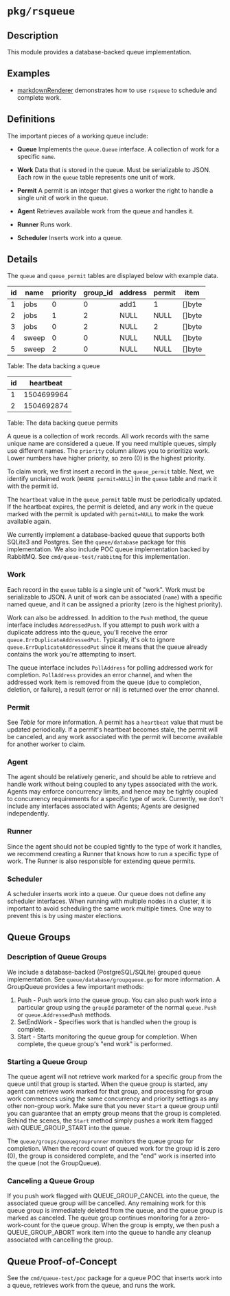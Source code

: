 # `pkg/rsqueue`

## Description

This module provides a database-backed queue implementation.

## Examples

- [markdownRenderer](../../examples/cmd/markdownRenderer/README.md)
  demonstrates how to use `rsqueue` to schedule and complete work.

## Definitions

The important pieces of a working queue include:

- **Queue** Implements the `queue.Queue` interface. A collection of work for a specific `name`.

- **Work** Data that is stored in the queue. Must be serializable to JSON. Each row in the `queue` table
  represents one unit of work.

* **Permit** A permit is an integer that gives a worker the right to handle a single unit of work in the
  queue.

* **Agent** Retrieves available work from the queue and handles it.

* **Runner** Runs work.

* **Scheduler** Inserts work into a queue.

## Details

The `queue` and `queue_permit` tables are displayed below with example data.

| id | name | priority | group_id | address | permit | item |
| --- | ---   | --- | --- | ---  | ---   | ---    |
| 1   | jobs  |0    |   0 | add1 |     1 | []byte |
| 2   | jobs  |1    |   2 | NULL |  NULL | []byte |
| 3   | jobs  |0    |   2 | NULL |     2 | []byte |
| 4   | sweep |0    |   0 | NULL |  NULL | []byte |
| 5   | sweep |2    |   0 | NULL |  NULL | []byte |

Table:  The data backing a queue

| id | heartbeat |
| -- | -- |
| 1  | 1504699964 |
| 2  | 1504692874 |

Table:  The data backing queue permits

A queue is a collection of work records. All work records with the same unique name are considered a queue. If
you need multiple queues, simply use different names. The `priority` column allows you to prioritize work.
Lower numbers have higher priority, so zero (0) is the highest priority.

To claim work, we first insert a record in the `queue_permit` table. Next, we identify unclaimed work (`WHERE
permit=NULL`) in the `queue` table and mark it with the permit id.

The `heartbeat` value in the `queue_permit` table must be periodically updated. If the heartbeat expires, the
permit is deleted, and any work in the queue marked with the permit is updated with `permit=NULL` to make the
work available again.

We currently implement a database-backed queue that supports both SQLite3 and Postgres. See the `queue/database`
package for this implementation. We also include POC queue implementation backed by RabbitMQ. See
`cmd/queue-test/rabbitmq` for this implementation.

### Work

Each record in the `queue` table is a single unit of "work". Work must be serializable to JSON. A unit of work
can be associated (`name`) with a specific named queue, and it can be assigned a priority (zero is the highest
priority).

Work can also be addressed. In addition to the `Push` method, the queue interface includes `AddressedPush`.
If you attempt to push work with a duplicate address into the queue, you'll receive the error
`queue.ErrDuplicateAddressedPut`. Typically, it's ok to ignore `queue.ErrDuplicateAddressedPut` since it
means that the queue already contains the work you're attempting to insert.

The queue interface includes `PollAddress` for polling addressed work for completion. `PollAddress` provides
an error channel, and when the addressed work item is removed from the queue (due to completion, deletion,
or failure), a result (error or nil) is returned over the error channel.

### Permit

See _Table_ for more information. A permit has a `heartbeat` value that must be updated periodically. If a
permit's heartbeat becomes stale, the permit will be canceled, and any work associated with the permit will
become available for another worker to claim.

### Agent

The agent should be relatively generic, and should be able to retrieve and handle work without being coupled
to any types associated with the work. Agents may enforce concurrency limits, and hence may be tightly coupled
to concurrency requirements for a specific type of work. Currently, we don't include any interfaces associated
with Agents; Agents are designed independently.

### Runner

Since the agent should not be coupled tightly to the type of work it handles, we recommend creating a Runner
that knows how to run a specific type of work. The Runner is also responsible for extending queue permits.

### Scheduler

A scheduler inserts work into a queue. Our queue does not define any scheduler interfaces. When running with
multiple nodes in a cluster, it is important to avoid scheduling the same work multiple times. One way to
prevent this is by using master elections.

## Queue Groups

### Description of Queue Groups

We include a database-backed (PostgreSQL/SQLite) grouped queue implementation. See `queue/database/groupqueue.go`
for more information. A GroupQueue provides a few important methods:

1. Push - Push work into the queue group. You can also push work into a particular group using the `groupId`
parameter of the normal `queue.Push` or `queue.AddressedPush` methods.
2. SetEndWork - Specifies work that is handled when the group is complete.
3. Start - Starts monitoring the queue group for completion. When complete, the queue group's "end work" is
performed.

### Starting a Queue Group

The queue agent will not retrieve work marked for a specific group from the queue until that group is started.
When the queue group is started, any agent can retrieve work marked for that group, and processing for group
work commences using the same concurrency and priority settings as any other non-group work. Make sure that
you never `Start` a queue group until you can guarantee that an empty group means that the group is completed.
Behind the scenes, the `Start` method simply pushes a work item flagged with QUEUE_GROUP_START into the
queue.

The `queue/groups/queuegrouprunner` monitors the queue group for completion. When the record count of queued
work for the group id is zero (0), the group is considered complete, and the "end" work is inserted into the
queue (not the GroupQueue).

### Canceling a Queue Group

If you push work flagged with QUEUE_GROUP_CANCEL into the queue, the associated queue group will be cancelled.
Any remaining work for this queue group is immediately deleted from the queue, and the queue group is marked
as canceled. The queue group continues monitoring for a zero-work-count for the queue group. When the group
is empty, we then push a QUEUE_GROUP_ABORT work item into the queue to handle any cleanup associated with
cancelling the group.

## Queue Proof-of-Concept

See the `cmd/queue-test/poc` package for a queue POC that inserts work into a queue, retrieves work from the
queue, and runs the work.
